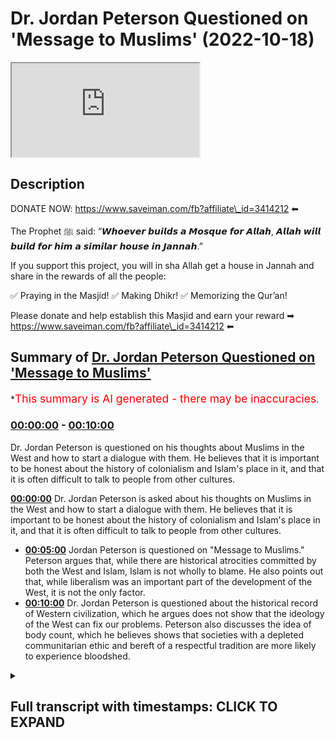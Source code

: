 # Dr. Jordan Peterson Questioned on 'Message to Muslims' (2022-10-18)

<iframe loading='lazy' src='https://www.youtube.com/embed/jxr6ykYcA1M'></iframe>

## Description

DONATE NOW: https://www.saveiman.com/fb?affiliate\_id=3414212 ⬅

The Prophet ﷺ said: “𝙒𝙝𝙤𝙚𝙫𝙚𝙧 𝙗𝙪𝙞𝙡𝙙𝙨 𝙖 𝙈𝙤𝙨𝙦𝙪𝙚 𝙛𝙤𝙧 𝘼𝙡𝙡𝙖𝙝, 𝘼𝙡𝙡𝙖𝙝 𝙬𝙞𝙡𝙡 𝙗𝙪𝙞𝙡𝙙 𝙛𝙤𝙧 𝙝𝙞𝙢 𝙖 𝙨𝙞𝙢𝙞𝙡𝙖𝙧 𝙝𝙤𝙪𝙨𝙚 𝙞𝙣 𝙅𝙖𝙣𝙣𝙖𝙝.”

If you support this project, you will in sha Allah get a house in Jannah and share in the rewards of all the people:

✅ Praying in the Masjid!
✅ Making Dhikr!
✅ Memorizing the Qur’an!

Please donate and help establish this Masjid and earn your reward ➡ https://www.saveiman.com/fb?affiliate\_id=3414212 ⬅

## Summary of [Dr. Jordan Peterson Questioned on 'Message to Muslims'](https://www.youtube.com/watch?v=jxr6ykYcA1M)

\*<span style="color:red; font-size:125%">This summary is AI generated - there may be inaccuracies</span>.

### [00:00:00](https://www.youtube.com/watch?v=jxr6ykYcA1M\&t=0) - [00:10:00](https://www.youtube.com/watch?v=jxr6ykYcA1M\&t=600)

Dr. Jordan Peterson is questioned on his thoughts about Muslims in the West and how to start a dialogue with them. He believes that it is important to be honest about the history of colonialism and Islam's place in it, and that it is often difficult to talk to people from other cultures.

**[00:00:00](https://www.youtube.com/watch?v=jxr6ykYcA1M\&t=0)** Dr. Jordan Peterson is asked about his thoughts on Muslims in the West and how to start a dialogue with them. He believes that it is important to be honest about the history of colonialism and Islam's place in it, and that it is often difficult to talk to people from other cultures.

*   **[00:05:00](https://www.youtube.com/watch?v=jxr6ykYcA1M\&t=300)** Jordan Peterson is questioned on "Message to Muslims." Peterson argues that, while there are historical atrocities committed by both the West and Islam, Islam is not wholly to blame. He also points out that, while liberalism was an important part of the development of the West, it is not the only factor.
*   **[00:10:00](https://www.youtube.com/watch?v=jxr6ykYcA1M\&t=600)**  Dr. Jordan Peterson is questioned about the historical record of Western civilization, which he argues does not show that the ideology of the West can fix our problems. Peterson also discusses the idea of body count, which he believes shows that societies with a depleted communitarian ethic and bereft of a respectful tradition are more likely to experience bloodshed.

<details><summary><h2>Full transcript with timestamps: CLICK TO EXPAND</h2></summary>

[0:00:00](https://youtu.be/jxr6ykYcA1M?t=0) your brothers and sisters in the slum\
[0:00:02](https://youtu.be/jxr6ykYcA1M?t=2) net from Norway are establishing a\
[0:00:04](https://youtu.be/jxr6ykYcA1M?t=4) Masjid a dawa Center this Center this\
[0:00:08](https://youtu.be/jxr6ykYcA1M?t=8) Masjid this educational institution will\
[0:00:10](https://youtu.be/jxr6ykYcA1M?t=10) act like a beacon of light calling the\
[0:00:14](https://youtu.be/jxr6ykYcA1M?t=14) Muslims in Norway back to the essence of\
[0:00:16](https://youtu.be/jxr6ykYcA1M?t=16) Islam so give generously and Allah\
[0:00:18](https://youtu.be/jxr6ykYcA1M?t=18) azzawajal would give you even\
[0:00:21](https://youtu.be/jxr6ykYcA1M?t=21) I it is not obvious to me that I let me\
[0:00:23](https://youtu.be/jxr6ykYcA1M?t=23) kind of push back a little bit on that\
[0:00:25](https://youtu.be/jxr6ykYcA1M?t=25) point because you're an individual like\
[0:00:27](https://youtu.be/jxr6ykYcA1M?t=27) obviously in your newest book you're\
[0:00:28](https://youtu.be/jxr6ykYcA1M?t=28) talking about\
[0:00:29](https://youtu.be/jxr6ykYcA1M?t=29) um category about precision and I would\
[0:00:31](https://youtu.be/jxr6ykYcA1M?t=31) say you're an individual that is very\
[0:00:32](https://youtu.be/jxr6ykYcA1M?t=32) precise they're categorized like if I\
[0:00:34](https://youtu.be/jxr6ykYcA1M?t=34) was to say anything I would say that\
[0:00:36](https://youtu.be/jxr6ykYcA1M?t=36) you're individual that's scrupulously\
[0:00:37](https://youtu.be/jxr6ykYcA1M?t=37) meticulous inexactitude and I don't know\
[0:00:40](https://youtu.be/jxr6ykYcA1M?t=40) meticulousness or whatever yeah so you\
[0:00:42](https://youtu.be/jxr6ykYcA1M?t=42) speak and you think about what you're\
[0:00:44](https://youtu.be/jxr6ykYcA1M?t=44) going to say before you say it that's\
[0:00:46](https://youtu.be/jxr6ykYcA1M?t=46) what you're known for in fact if someone\
[0:00:48](https://youtu.be/jxr6ykYcA1M?t=48) says something which is uh kind of off\
[0:00:50](https://youtu.be/jxr6ykYcA1M?t=50) the market ill but you pull them up for\
[0:00:52](https://youtu.be/jxr6ykYcA1M?t=52) it right and you know usually because I\
[0:00:54](https://youtu.be/jxr6ykYcA1M?t=54) don't understand it then yeah for\
[0:00:56](https://youtu.be/jxr6ykYcA1M?t=56) example like the Kathy Newman interview\
[0:00:57](https://youtu.be/jxr6ykYcA1M?t=57) like the assumptions and the questioning\
[0:00:59](https://youtu.be/jxr6ykYcA1M?t=59) that she had she had when she was\
[0:01:01](https://youtu.be/jxr6ykYcA1M?t=61) questioning yourself you pulled her up\
[0:01:02](https://youtu.be/jxr6ykYcA1M?t=62) on it and that's why it became so uh\
[0:01:04](https://youtu.be/jxr6ykYcA1M?t=64) popular the discussion was so popular\
[0:01:06](https://youtu.be/jxr6ykYcA1M?t=66) and you're a clinical psychologist so\
[0:01:09](https://youtu.be/jxr6ykYcA1M?t=69) what I was going to say is that for\
[0:01:10](https://youtu.be/jxr6ykYcA1M?t=70) example if I were to make a video right\
[0:01:11](https://youtu.be/jxr6ykYcA1M?t=71) I say this message to the you know to\
[0:01:13](https://youtu.be/jxr6ykYcA1M?t=73) White Canadians or something yeah yeah\
[0:01:15](https://youtu.be/jxr6ykYcA1M?t=75) and I said you know it's hard to talk to\
[0:01:17](https://youtu.be/jxr6ykYcA1M?t=77) them I say look you know um sensitively\
[0:01:19](https://youtu.be/jxr6ykYcA1M?t=79) why don't you reach out to some Russians\
[0:01:21](https://youtu.be/jxr6ykYcA1M?t=81) you know know or you know heaven forbid\
[0:01:23](https://youtu.be/jxr6ykYcA1M?t=83) you know reach out to Black Africans or\
[0:01:25](https://youtu.be/jxr6ykYcA1M?t=85) First Nation people you know whatever it\
[0:01:28](https://youtu.be/jxr6ykYcA1M?t=88) may be\
[0:01:29](https://youtu.be/jxr6ykYcA1M?t=89) how do you think\
[0:01:31](https://youtu.be/jxr6ykYcA1M?t=91) the community of why Canadians let's say\
[0:01:34](https://youtu.be/jxr6ykYcA1M?t=94) for the sake of argument will react to\
[0:01:35](https://youtu.be/jxr6ykYcA1M?t=95) that kind of message what if it was you\
[0:01:37](https://youtu.be/jxr6ykYcA1M?t=97) yeah well you're pretty disagreeable so\
[0:01:39](https://youtu.be/jxr6ykYcA1M?t=99) you'd probably get bit back a lot yeah\
[0:01:40](https://youtu.be/jxr6ykYcA1M?t=100) but exactly I don't I don't it's hard to\
[0:01:43](https://youtu.be/jxr6ykYcA1M?t=103) say until you do it you know yeah I mean\
[0:01:45](https://youtu.be/jxr6ykYcA1M?t=105) I have reached out to other communities\
[0:01:48](https://youtu.be/jxr6ykYcA1M?t=108) let's say I did an interview with a\
[0:01:50](https://youtu.be/jxr6ykYcA1M?t=110) friend of mine who's a Native American\
[0:01:52](https://youtu.be/jxr6ykYcA1M?t=112) Carver who lives on the west coast and\
[0:01:55](https://youtu.be/jxr6ykYcA1M?t=115) you know I'm not very happy with the\
[0:01:57](https://youtu.be/jxr6ykYcA1M?t=117) narrative that's being promoted in\
[0:01:59](https://youtu.be/jxr6ykYcA1M?t=119) Canada which is that the European\
[0:02:03](https://youtu.be/jxr6ykYcA1M?t=123) settlement of Canada is best viewed as\
[0:02:06](https://youtu.be/jxr6ykYcA1M?t=126) genocidally Colonial\
[0:02:09](https://youtu.be/jxr6ykYcA1M?t=129) and having said that my friend this\
[0:02:11](https://youtu.be/jxr6ykYcA1M?t=131) Carver was in a residential school in\
[0:02:14](https://youtu.be/jxr6ykYcA1M?t=134) Canada and the residential schools were\
[0:02:16](https://youtu.be/jxr6ykYcA1M?t=136) put forward by the government in an\
[0:02:19](https://youtu.be/jxr6ykYcA1M?t=139) attempt and other institutions in an\
[0:02:21](https://youtu.be/jxr6ykYcA1M?t=141) attempt to separate the indigenous\
[0:02:23](https://youtu.be/jxr6ykYcA1M?t=143) children from their families and then\
[0:02:25](https://youtu.be/jxr6ykYcA1M?t=145) socialize them rapidly according to\
[0:02:28](https://youtu.be/jxr6ykYcA1M?t=148) European norms and there was some\
[0:02:30](https://youtu.be/jxr6ykYcA1M?t=150) positive motivation for that and\
[0:02:33](https://youtu.be/jxr6ykYcA1M?t=153) sometimes that helped and work but one\
[0:02:36](https://youtu.be/jxr6ykYcA1M?t=156) of the things that did happen was that\
[0:02:37](https://youtu.be/jxr6ykYcA1M?t=157) some schools were let's say invaded by\
[0:02:40](https://youtu.be/jxr6ykYcA1M?t=160) people of a pronounced pedophilic and\
[0:02:43](https://youtu.be/jxr6ykYcA1M?t=163) and sadistic bent and my friend ended up\
[0:02:46](https://youtu.be/jxr6ykYcA1M?t=166) in one of those schools and his life was\
[0:02:48](https://youtu.be/jxr6ykYcA1M?t=168) so Dreadful that you can't even hear\
[0:02:50](https://youtu.be/jxr6ykYcA1M?t=170) about it without\
[0:02:52](https://youtu.be/jxr6ykYcA1M?t=172) without\
[0:02:53](https://youtu.be/jxr6ykYcA1M?t=173) serious emotional damage and so you know\
[0:02:56](https://youtu.be/jxr6ykYcA1M?t=176) I went forward with that discussion and\
[0:02:58](https://youtu.be/jxr6ykYcA1M?t=178) it was very contentious but it went very\
[0:03:01](https://youtu.be/jxr6ykYcA1M?t=181) well and it it told a story that was\
[0:03:04](https://youtu.be/jxr6ykYcA1M?t=184) true and needed to be told and so you\
[0:03:06](https://youtu.be/jxr6ykYcA1M?t=186) know you step into foreign territory at\
[0:03:08](https://youtu.be/jxr6ykYcA1M?t=188) your peril that's for sure but\
[0:03:11](https://youtu.be/jxr6ykYcA1M?t=191) you know and it was relatively difficult\
[0:03:13](https://youtu.be/jxr6ykYcA1M?t=193) for me to arrange\
[0:03:15](https://youtu.be/jxr6ykYcA1M?t=195) for this to be a possibility of course\
[0:03:17](https://youtu.be/jxr6ykYcA1M?t=197) and and but my my thought again because\
[0:03:22](https://youtu.be/jxr6ykYcA1M?t=202) I'm trying to look for what we have to\
[0:03:24](https://youtu.be/jxr6ykYcA1M?t=204) offer each other rather than what\
[0:03:26](https://youtu.be/jxr6ykYcA1M?t=206) divides us I thought it was worthwhile\
[0:03:28](https://youtu.be/jxr6ykYcA1M?t=208) so let me push back again once again\
[0:03:30](https://youtu.be/jxr6ykYcA1M?t=210) once again on this plan so for example\
[0:03:32](https://youtu.be/jxr6ykYcA1M?t=212) it's not always what you say sometimes\
[0:03:34](https://youtu.be/jxr6ykYcA1M?t=214) it can be what you don't say so for\
[0:03:36](https://youtu.be/jxr6ykYcA1M?t=216) instance\
[0:03:37](https://youtu.be/jxr6ykYcA1M?t=217) I think you've become somewhat of an\
[0:03:39](https://youtu.be/jxr6ykYcA1M?t=219) emblem of Western Civilization right in\
[0:03:41](https://youtu.be/jxr6ykYcA1M?t=221) terms of your intention help us no you\
[0:03:44](https://youtu.be/jxr6ykYcA1M?t=224) have and I also pushed back at the point\
[0:03:45](https://youtu.be/jxr6ykYcA1M?t=225) that this is a foreign culture because I\
[0:03:46](https://youtu.be/jxr6ykYcA1M?t=226) think that it's like I mean you've\
[0:03:47](https://youtu.be/jxr6ykYcA1M?t=227) mentioned this in lecture as well that\
[0:03:48](https://youtu.be/jxr6ykYcA1M?t=228) Islam has now become part of like you\
[0:03:50](https://youtu.be/jxr6ykYcA1M?t=230) know Western culture yeah well that's\
[0:03:52](https://youtu.be/jxr6ykYcA1M?t=232) the open question as as we noted in the\
[0:03:55](https://youtu.be/jxr6ykYcA1M?t=235) introductory marks it's like well our is\
[0:03:58](https://youtu.be/jxr6ykYcA1M?t=238) Islam part of the West we're kind of\
[0:03:59](https://youtu.be/jxr6ykYcA1M?t=239) having the same discussion about Russia\
[0:04:01](https://youtu.be/jxr6ykYcA1M?t=241) in some real sense and yeah that's\
[0:04:03](https://youtu.be/jxr6ykYcA1M?t=243) really going well at the moment yeah so\
[0:04:05](https://youtu.be/jxr6ykYcA1M?t=245) there's that part but what I would say\
[0:04:06](https://youtu.be/jxr6ykYcA1M?t=246) is that you know if there is a bloody\
[0:04:10](https://youtu.be/jxr6ykYcA1M?t=250) history of Western colonialism and\
[0:04:12](https://youtu.be/jxr6ykYcA1M?t=252) that's almost undeniable like for\
[0:04:13](https://youtu.be/jxr6ykYcA1M?t=253) example look at Algeria for instance\
[0:04:15](https://youtu.be/jxr6ykYcA1M?t=255) Algeria when it was annexed by France\
[0:04:18](https://youtu.be/jxr6ykYcA1M?t=258) and there's no dispute there's no\
[0:04:20](https://youtu.be/jxr6ykYcA1M?t=260) dispute in what happened there so the\
[0:04:21](https://youtu.be/jxr6ykYcA1M?t=261) issue like I'll give you one example of\
[0:04:23](https://youtu.be/jxr6ykYcA1M?t=263) many this Spanish colonialism of Latin\
[0:04:26](https://youtu.be/jxr6ykYcA1M?t=266) America for example\
[0:04:28](https://youtu.be/jxr6ykYcA1M?t=268) um there are things that happened and\
[0:04:29](https://youtu.be/jxr6ykYcA1M?t=269) it's I'm not saying that's not things\
[0:04:31](https://youtu.be/jxr6ykYcA1M?t=271) that happened on only just on the\
[0:04:33](https://youtu.be/jxr6ykYcA1M?t=273) Western Front yeah uh there are things\
[0:04:35](https://youtu.be/jxr6ykYcA1M?t=275) that happened on the Muslim front as\
[0:04:36](https://youtu.be/jxr6ykYcA1M?t=276) well of course that's true yeah no doubt\
[0:04:38](https://youtu.be/jxr6ykYcA1M?t=278) about it right no I'm not going to stand\
[0:04:40](https://youtu.be/jxr6ykYcA1M?t=280) here and you know defend them who came\
[0:04:42](https://youtu.be/jxr6ykYcA1M?t=282) and we're very intolerant to uh\
[0:04:44](https://youtu.be/jxr6ykYcA1M?t=284) producing Christians and kick them out\
[0:04:45](https://youtu.be/jxr6ykYcA1M?t=285) of their homes and stuff like that who\
[0:04:47](https://youtu.be/jxr6ykYcA1M?t=287) existed in Spain as well in fact so the\
[0:04:49](https://youtu.be/jxr6ykYcA1M?t=289) point is I feel like I don't know as a\
[0:04:51](https://youtu.be/jxr6ykYcA1M?t=291) psychologist I think my question would\
[0:04:53](https://youtu.be/jxr6ykYcA1M?t=293) be to you that don't you think is it of\
[0:04:55](https://youtu.be/jxr6ykYcA1M?t=295) any benefit to be concessionary in this\
[0:04:57](https://youtu.be/jxr6ykYcA1M?t=297) regard like to start off a discussion by\
[0:04:59](https://youtu.be/jxr6ykYcA1M?t=299) saying like we know\
[0:05:01](https://youtu.be/jxr6ykYcA1M?t=301) um that these are things that could\
[0:05:02](https://youtu.be/jxr6ykYcA1M?t=302) cause resentment yes because like for\
[0:05:05](https://youtu.be/jxr6ykYcA1M?t=305) example I know a lot of Algerian people\
[0:05:07](https://youtu.be/jxr6ykYcA1M?t=307) and this is very clear in their\
[0:05:08](https://youtu.be/jxr6ykYcA1M?t=308) historical memory yes and the the\
[0:05:11](https://youtu.be/jxr6ykYcA1M?t=311) accusation will be that the West have\
[0:05:13](https://youtu.be/jxr6ykYcA1M?t=313) Colonial Amnesia here they don't they\
[0:05:16](https://youtu.be/jxr6ykYcA1M?t=316) are not taking into account what they've\
[0:05:17](https://youtu.be/jxr6ykYcA1M?t=317) done I'll be honest with you they don't\
[0:05:19](https://youtu.be/jxr6ykYcA1M?t=319) don't even know how well okay yeah well\
[0:05:22](https://youtu.be/jxr6ykYcA1M?t=322) absolutely I mean look here here's how I\
[0:05:25](https://youtu.be/jxr6ykYcA1M?t=325) would address that psychologically\
[0:05:28](https://youtu.be/jxr6ykYcA1M?t=328) um in in many of the mythological\
[0:05:31](https://youtu.be/jxr6ykYcA1M?t=331) stories that I've read There is the\
[0:05:34](https://youtu.be/jxr6ykYcA1M?t=334) motif of the evil uncle\
[0:05:36](https://youtu.be/jxr6ykYcA1M?t=336) and so for example in the ancient\
[0:05:39](https://youtu.be/jxr6ykYcA1M?t=339) Egyptian cosmology\
[0:05:41](https://youtu.be/jxr6ykYcA1M?t=341) that there were two there were four\
[0:05:44](https://youtu.be/jxr6ykYcA1M?t=344) deities four Central deities although a\
[0:05:46](https://youtu.be/jxr6ykYcA1M?t=346) host of associated deities and one of\
[0:05:48](https://youtu.be/jxr6ykYcA1M?t=348) them was Osiris who was the deity of the\
[0:05:50](https://youtu.be/jxr6ykYcA1M?t=350) state that might be a good way of\
[0:05:52](https://youtu.be/jxr6ykYcA1M?t=352) thinking about it and he had an evil\
[0:05:53](https://youtu.be/jxr6ykYcA1M?t=353) brother Seth who was always conspiring\
[0:05:56](https://youtu.be/jxr6ykYcA1M?t=356) in the background to overthrow the state\
[0:05:58](https://youtu.be/jxr6ykYcA1M?t=358) and to establish his own rules say based\
[0:06:01](https://youtu.be/jxr6ykYcA1M?t=361) on Power and the Egyptians this is\
[0:06:04](https://youtu.be/jxr6ykYcA1M?t=364) thousands of years ago had figured out\
[0:06:05](https://youtu.be/jxr6ykYcA1M?t=365) by that point because their society was\
[0:06:07](https://youtu.be/jxr6ykYcA1M?t=367) quite large that\
[0:06:09](https://youtu.be/jxr6ykYcA1M?t=369) there is something in the social\
[0:06:10](https://youtu.be/jxr6ykYcA1M?t=370) structure itself that posed a threat to\
[0:06:12](https://youtu.be/jxr6ykYcA1M?t=372) the structure and that was the tendency\
[0:06:14](https://youtu.be/jxr6ykYcA1M?t=374) for the structure and its leaders to\
[0:06:16](https://youtu.be/jxr6ykYcA1M?t=376) become willfully blind and for\
[0:06:18](https://youtu.be/jxr6ykYcA1M?t=378) conspiratorial\
[0:06:21](https://youtu.be/jxr6ykYcA1M?t=381) powers or patterns that would use\
[0:06:23](https://youtu.be/jxr6ykYcA1M?t=383) resentment and the desire for power to\
[0:06:25](https://youtu.be/jxr6ykYcA1M?t=385) overthrow that and they thought of\
[0:06:27](https://youtu.be/jxr6ykYcA1M?t=387) Osiris as willfully blind and Seth has\
[0:06:30](https://youtu.be/jxr6ykYcA1M?t=390) an eternal danger and that's true and\
[0:06:31](https://youtu.be/jxr6ykYcA1M?t=391) and then but there's a there's another\
[0:06:34](https://youtu.be/jxr6ykYcA1M?t=394) element to the evil Uncle too which is\
[0:06:36](https://youtu.be/jxr6ykYcA1M?t=396) that in some real sense and it's a very\
[0:06:39](https://youtu.be/jxr6ykYcA1M?t=399) difficult thing to sort through morally\
[0:06:41](https://youtu.be/jxr6ykYcA1M?t=401) all of us walk on blood soaked ground\
[0:06:43](https://youtu.be/jxr6ykYcA1M?t=403) because human history is in some regards\
[0:06:48](https://youtu.be/jxr6ykYcA1M?t=408) a nightmarish catastrophe and some of\
[0:06:50](https://youtu.be/jxr6ykYcA1M?t=410) that's just because life was so\
[0:06:52](https://youtu.be/jxr6ykYcA1M?t=412) difficult but it's also because people\
[0:06:54](https://youtu.be/jxr6ykYcA1M?t=414) did in unbelievably cruel and malicious\
[0:06:57](https://youtu.be/jxr6ykYcA1M?t=417) and deceptive\
[0:06:59](https://youtu.be/jxr6ykYcA1M?t=419) uh\
[0:07:00](https://youtu.be/jxr6ykYcA1M?t=420) committed committed unbelievably cruel\
[0:07:02](https://youtu.be/jxr6ykYcA1M?t=422) and atrocious and deceptive acts and so\
[0:07:05](https://youtu.be/jxr6ykYcA1M?t=425) we're all stuck with this problem that\
[0:07:07](https://youtu.be/jxr6ykYcA1M?t=427) here we are in relative peace and\
[0:07:10](https://youtu.be/jxr6ykYcA1M?t=430) Harmony so far although we seem to be\
[0:07:12](https://youtu.be/jxr6ykYcA1M?t=432) doing everything we can to try to\
[0:07:14](https://youtu.be/jxr6ykYcA1M?t=434) disrupt that at the moment and part of\
[0:07:17](https://youtu.be/jxr6ykYcA1M?t=437) the price that's being paid for that is\
[0:07:19](https://youtu.be/jxr6ykYcA1M?t=439) an endless Litany of historical\
[0:07:21](https://youtu.be/jxr6ykYcA1M?t=441) catastrophe and then we all have to face\
[0:07:24](https://youtu.be/jxr6ykYcA1M?t=444) up to well what does that mean for us in\
[0:07:27](https://youtu.be/jxr6ykYcA1M?t=447) terms of our individual responsibility\
[0:07:28](https://youtu.be/jxr6ykYcA1M?t=448) and how do we construe ourselves in our\
[0:07:31](https://youtu.be/jxr6ykYcA1M?t=451) society in light of that fact and we\
[0:07:34](https://youtu.be/jxr6ykYcA1M?t=454) could go back and forth continually\
[0:07:36](https://youtu.be/jxr6ykYcA1M?t=456) about whose historical atrocities were\
[0:07:38](https://youtu.be/jxr6ykYcA1M?t=458) worse and that's a rough contest because\
[0:07:41](https://youtu.be/jxr6ykYcA1M?t=461) you know the devil is definitely in the\
[0:07:43](https://youtu.be/jxr6ykYcA1M?t=463) details there and then it also brings up\
[0:07:45](https://youtu.be/jxr6ykYcA1M?t=465) the other problem which is well\
[0:07:47](https://youtu.be/jxr6ykYcA1M?t=467) when the Spaniards went to Central\
[0:07:50](https://youtu.be/jxr6ykYcA1M?t=470) America a lot of the Bloodshed they\
[0:07:53](https://youtu.be/jxr6ykYcA1M?t=473) produced or the death they produced was\
[0:07:55](https://youtu.be/jxr6ykYcA1M?t=475) actually a consequence of the\
[0:07:56](https://youtu.be/jxr6ykYcA1M?t=476) introduction of disease because that\
[0:07:58](https://youtu.be/jxr6ykYcA1M?t=478) took out about 95 percent of the native\
[0:08:00](https://youtu.be/jxr6ykYcA1M?t=480) population in the Western Hemisphere and\
[0:08:03](https://youtu.be/jxr6ykYcA1M?t=483) then the conquistadors were well maybe\
[0:08:06](https://youtu.be/jxr6ykYcA1M?t=486) they weren't the finest representatives\
[0:08:08](https://youtu.be/jxr6ykYcA1M?t=488) of the of the highest flowering Western\
[0:08:10](https://youtu.be/jxr6ykYcA1M?t=490) Civilization we don't know what to what\
[0:08:13](https://youtu.be/jxr6ykYcA1M?t=493) degree they were the sort of thugs that\
[0:08:15](https://youtu.be/jxr6ykYcA1M?t=495) couldn't get along at home and went out\
[0:08:17](https://youtu.be/jxr6ykYcA1M?t=497) adventuring and and then and and even if\
[0:08:20](https://youtu.be/jxr6ykYcA1M?t=500) I say attempted to take full\
[0:08:22](https://youtu.be/jxr6ykYcA1M?t=502) responsibility for that I'm not sure\
[0:08:24](https://youtu.be/jxr6ykYcA1M?t=504) what it would mean because I suspect I\
[0:08:26](https://youtu.be/jxr6ykYcA1M?t=506) have a lot more in common with you\
[0:08:28](https://youtu.be/jxr6ykYcA1M?t=508) people in the modern world than I do\
[0:08:30](https://youtu.be/jxr6ykYcA1M?t=510) with Spanish conquistadors from 300\
[0:08:32](https://youtu.be/jxr6ykYcA1M?t=512) years ago now I'm not saying I bear no\
[0:08:35](https://youtu.be/jxr6ykYcA1M?t=515) responsibility for the Bloodshed of the\
[0:08:38](https://youtu.be/jxr6ykYcA1M?t=518) past but I would say we all bear that\
[0:08:41](https://youtu.be/jxr6ykYcA1M?t=521) responsibility and that's something I\
[0:08:43](https://youtu.be/jxr6ykYcA1M?t=523) would say that something like the\
[0:08:44](https://youtu.be/jxr6ykYcA1M?t=524) conception of original sin yeah that's\
[0:08:46](https://youtu.be/jxr6ykYcA1M?t=526) the point of difference to be honest I\
[0:08:48](https://youtu.be/jxr6ykYcA1M?t=528) would disagree with that point like as a\
[0:08:50](https://youtu.be/jxr6ykYcA1M?t=530) Muslim there is a verse no Quran says\
[0:08:53](https://youtu.be/jxr6ykYcA1M?t=533) that one Soul should not bear the\
[0:08:55](https://youtu.be/jxr6ykYcA1M?t=535) responsibility of someone else's actions\
[0:08:57](https://youtu.be/jxr6ykYcA1M?t=537) yeah well that that's the other ethical\
[0:08:59](https://youtu.be/jxr6ykYcA1M?t=539) complications so can you call me out in\
[0:09:03](https://youtu.be/jxr6ykYcA1M?t=543) relationship\
[0:09:05](https://youtu.be/jxr6ykYcA1M?t=545) but it's complicated right because yeah\
[0:09:08](https://youtu.be/jxr6ykYcA1M?t=548) but because at the same time you do say\
[0:09:10](https://youtu.be/jxr6ykYcA1M?t=550) and I don't mean you personally but you\
[0:09:13](https://youtu.be/jxr6ykYcA1M?t=553) know we can say things like Well the\
[0:09:15](https://youtu.be/jxr6ykYcA1M?t=555) West is not bearing sufficient\
[0:09:16](https://youtu.be/jxr6ykYcA1M?t=556) responsibility for its Colonial past and\
[0:09:19](https://youtu.be/jxr6ykYcA1M?t=559) so at some level that kind of devolves\
[0:09:21](https://youtu.be/jxr6ykYcA1M?t=561) down to the individual so let me let me\
[0:09:24](https://youtu.be/jxr6ykYcA1M?t=564) kind of rephrase it then I think you\
[0:09:25](https://youtu.be/jxr6ykYcA1M?t=565) know I think that's more of a left-wing\
[0:09:27](https://youtu.be/jxr6ykYcA1M?t=567) criticism that's like you know there's\
[0:09:28](https://youtu.be/jxr6ykYcA1M?t=568) reparations and affirmative action\
[0:09:30](https://youtu.be/jxr6ykYcA1M?t=570) programs yeah I'm not advocating any of\
[0:09:32](https://youtu.be/jxr6ykYcA1M?t=572) that and not I even believe in any of\
[0:09:33](https://youtu.be/jxr6ykYcA1M?t=573) that to be honest with you or me yeah so\
[0:09:35](https://youtu.be/jxr6ykYcA1M?t=575) what I was putting as an alternative to\
[0:09:37](https://youtu.be/jxr6ykYcA1M?t=577) that is this is there is this kind of I\
[0:09:39](https://youtu.be/jxr6ykYcA1M?t=579) would call this maybe an oriental it's a\
[0:09:41](https://youtu.be/jxr6ykYcA1M?t=581) new orientalist narrative which states\
[0:09:43](https://youtu.be/jxr6ykYcA1M?t=583) that Islam is incapable of XYZ call it\
[0:09:45](https://youtu.be/jxr6ykYcA1M?t=585) tolerance Call It Whatever It Is and\
[0:09:48](https://youtu.be/jxr6ykYcA1M?t=588) look at what's happened in Islamic\
[0:09:49](https://youtu.be/jxr6ykYcA1M?t=589) history you've got all of these deaths\
[0:09:51](https://youtu.be/jxr6ykYcA1M?t=591) and you've got all of these kinds of\
[0:09:52](https://youtu.be/jxr6ykYcA1M?t=592) things are happening comparative to what\
[0:09:54](https://youtu.be/jxr6ykYcA1M?t=594) we have in the west and what we're\
[0:09:55](https://youtu.be/jxr6ykYcA1M?t=595) saying is that let's look at what you\
[0:09:57](https://youtu.be/jxr6ykYcA1M?t=597) have in the west because liberalism was\
[0:09:58](https://youtu.be/jxr6ykYcA1M?t=598) an ideology that was cited in the 17th\
[0:10:00](https://youtu.be/jxr6ykYcA1M?t=600) century like I mean really it was\
[0:10:01](https://youtu.be/jxr6ykYcA1M?t=601) crystallized you know with John Locke\
[0:10:02](https://youtu.be/jxr6ykYcA1M?t=602) and all those kind of things then and\
[0:10:04](https://youtu.be/jxr6ykYcA1M?t=604) after liberalism was established in fact\
[0:10:06](https://youtu.be/jxr6ykYcA1M?t=606) the Constitution and the documents for\
[0:10:09](https://youtu.be/jxr6ykYcA1M?t=609) founding fathers and stuff like that\
[0:10:10](https://youtu.be/jxr6ykYcA1M?t=610) were based on the liberal secular\
[0:10:12](https://youtu.be/jxr6ykYcA1M?t=612) principles even after that you had\
[0:10:14](https://youtu.be/jxr6ykYcA1M?t=614) Napoleonic Wars even after that you had\
[0:10:16](https://youtu.be/jxr6ykYcA1M?t=616) colonialism continue you had slavery\
[0:10:17](https://youtu.be/jxr6ykYcA1M?t=617) continue until 1867 whatever was you\
[0:10:20](https://youtu.be/jxr6ykYcA1M?t=620) know the American Civil War ended\
[0:10:22](https://youtu.be/jxr6ykYcA1M?t=622) um so what we're saying is that this\
[0:10:24](https://youtu.be/jxr6ykYcA1M?t=624) picture of history that you know the\
[0:10:26](https://youtu.be/jxr6ykYcA1M?t=626) West is best basically this idea because\
[0:10:28](https://youtu.be/jxr6ykYcA1M?t=628) our ideology can fix all problems it's\
[0:10:31](https://youtu.be/jxr6ykYcA1M?t=631) not reasonable when you look at the\
[0:10:33](https://youtu.be/jxr6ykYcA1M?t=633) Historical records I mean one of um one\
[0:10:35](https://youtu.be/jxr6ykYcA1M?t=635) scholar called Navid Sheikh actually\
[0:10:36](https://youtu.be/jxr6ykYcA1M?t=636) done a piece it's called body count and\
[0:10:39](https://youtu.be/jxr6ykYcA1M?t=639) he was counting the amount of people\
[0:10:41](https://youtu.be/jxr6ykYcA1M?t=641) that died in each civilization and he\
[0:10:44](https://youtu.be/jxr6ykYcA1M?t=644) put the Western Civilization is the\
[0:10:46](https://youtu.be/jxr6ykYcA1M?t=646) highest and because you have things like\
[0:10:47](https://youtu.be/jxr6ykYcA1M?t=647) World War one and World War II and these\
[0:10:49](https://youtu.be/jxr6ykYcA1M?t=649) things were World War One World War II\
[0:10:50](https://youtu.be/jxr6ykYcA1M?t=650) were nationalistic conquests they were\
[0:10:52](https://youtu.be/jxr6ykYcA1M?t=652) not religiously inspired when you can\
[0:10:54](https://youtu.be/jxr6ykYcA1M?t=654) you can argue to what extent where World\
[0:10:56](https://youtu.be/jxr6ykYcA1M?t=656) War one was religiously inspired but\
[0:10:57](https://youtu.be/jxr6ykYcA1M?t=657) certainly Islam didn't was not a main\
[0:10:59](https://youtu.be/jxr6ykYcA1M?t=659) feature of the 30 million people that\
[0:11:01](https://youtu.be/jxr6ykYcA1M?t=661) died in World War One or however many\
[0:11:03](https://youtu.be/jxr6ykYcA1M?t=663) many million people died in order to so\
[0:11:05](https://youtu.be/jxr6ykYcA1M?t=665) the point is that we're saying is that\
[0:11:06](https://youtu.be/jxr6ykYcA1M?t=666) and obviously you've got Concepts in the\
[0:11:08](https://youtu.be/jxr6ykYcA1M?t=668) west like Manifest Destiny and which I\
[0:11:11](https://youtu.be/jxr6ykYcA1M?t=671) think every single president of the\
[0:11:12](https://youtu.be/jxr6ykYcA1M?t=672) United States of America lived in\
[0:11:13](https://youtu.be/jxr6ykYcA1M?t=673) Westwood expansion these kind of things\
[0:11:15](https://youtu.be/jxr6ykYcA1M?t=675) the point is is that the proposition\
[0:11:18](https://youtu.be/jxr6ykYcA1M?t=678) that the ideology of the West can fix\
[0:11:21](https://youtu.be/jxr6ykYcA1M?t=681) our problems this is what we have an\
[0:11:22](https://youtu.be/jxr6ykYcA1M?t=682) issue with because what we're saying is\
[0:11:24](https://youtu.be/jxr6ykYcA1M?t=684) that if we look at the historical record\
[0:11:25](https://youtu.be/jxr6ykYcA1M?t=685) there is no evidence of that in fact\
[0:11:28](https://youtu.be/jxr6ykYcA1M?t=688) what has shown us is that there's more\
[0:11:29](https://youtu.be/jxr6ykYcA1M?t=689) Bloodshed individualism has caused More\
[0:11:31](https://youtu.be/jxr6ykYcA1M?t=691) Death like with all due respect I know\
[0:11:34](https://youtu.be/jxr6ykYcA1M?t=694) that you you do cherish individuals I'm\
[0:11:36](https://youtu.be/jxr6ykYcA1M?t=696) not saying everything is bad about it\
[0:11:37](https://youtu.be/jxr6ykYcA1M?t=697) but there's when when you have a society\
[0:11:39](https://youtu.be/jxr6ykYcA1M?t=699) deplete of a communitarian ethic\
[0:11:42](https://youtu.be/jxr6ykYcA1M?t=702) is bereft of a communitarian ethic then\
[0:11:45](https://youtu.be/jxr6ykYcA1M?t=705) you can have these issues and so these\
[0:11:48](https://youtu.be/jxr6ykYcA1M?t=708) are conversations and I think you are\
[0:11:49](https://youtu.be/jxr6ykYcA1M?t=709) moving towards a communitarianism your\
[0:11:51](https://youtu.be/jxr6ykYcA1M?t=711) newest book you're talking about\
[0:11:52](https://youtu.be/jxr6ykYcA1M?t=712) institutions and these kind of things\
[0:11:53](https://youtu.be/jxr6ykYcA1M?t=713) and the respectful tradition and these\
[0:11:55](https://youtu.be/jxr6ykYcA1M?t=715) kind of things I'm not sure if I'm\
[0:11:57](https://youtu.be/jxr6ykYcA1M?t=717) reading you correctly but\
[0:11:58](https://youtu.be/jxr6ykYcA1M?t=718) these are the kinds of conversations I\
[0:12:00](https://youtu.be/jxr6ykYcA1M?t=720) think we need to have but on that point\
[0:12:02](https://youtu.be/jxr6ykYcA1M?t=722) I think\
[0:12:03](https://youtu.be/jxr6ykYcA1M?t=723) I don't want this to be interrogative

</details>
